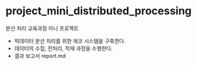 # project_mini_distributed_processing
분산 처리 교육과정 미니 프로젝트

- 빅데이터 분산 처리를 위한 에코 시스템을 구축한다.
- 데이터의 수집, 전처리, 적재 과정을 수행한다.
- 결과 보고서 report.md
